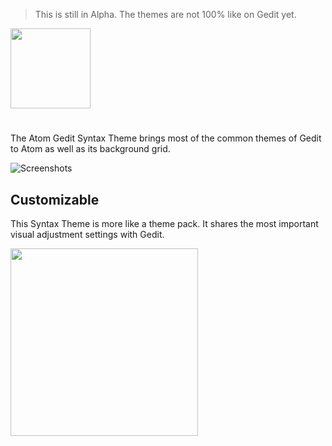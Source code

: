 > This is still in Alpha. The themes are not 100% like on Gedit yet.

<img src="http://i.imgur.com/fIItv16.png" height=128 />

#

The Atom Gedit Syntax Theme brings most of the common themes of Gedit to Atom as well as its background grid.

![Screenshots](http://i.imgur.com/RXznjt9.png)

## Customizable

This Syntax Theme is more like a theme pack. It shares the most important visual adjustment settings with Gedit.

<img src="http://i.imgur.com/NwHxvux.png" height=300 />
